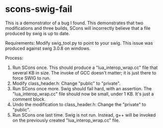 # scons-swig-fail
This is a demonstrator of a bug I found. This demonstrates that two modifications and three builds, SCons will incorrectly believe that a file produced by swig is up to date.

Requirements: Modify swig_tool.py to point to your swig. This issue was produced against swig 3.0.8 on windows.

Process:

1. Run SCons once. This should produce a "lua_interop_wrap.cc" file that several KB in size. The invoke of GCC doesn't matter; it is just there to force SWIG to run.
2. Modify class_header.h: Change "public" to "private".
3. Run SCons once more. Swig should fail hard, with an assertion. The "lua_interop_wrap.cc" file should now be small, under 1 KB. It's just a comment block.
4. Undo the modification to class_header.h: Change the "private" to "public".
5. Run SCons one last time. Swig is not run. Instead, g++ will be invoked on the previously created "lua_interop_wrap.cc" file.
